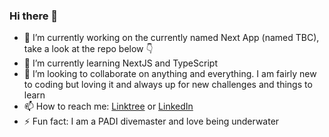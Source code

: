 ### Hi there 👋
- 🔭 I’m currently working on the currently named Next App (named TBC), take a look at the repo below 👇 
- 🌱 I’m currently learning NextJS and TypeScript
- 👯 I’m looking to collaborate on anything and everything. I am fairly new to coding but loving it and always up for new challenges and things to learn
- 📫 How to reach me: [Linktree](https://linktr.ee/clovellbsc) or [LinkedIn](https://www.linkedin.com/in/chris-lovell-086741149/)
- ⚡ Fun fact: I am a PADI divemaster and love being underwater
